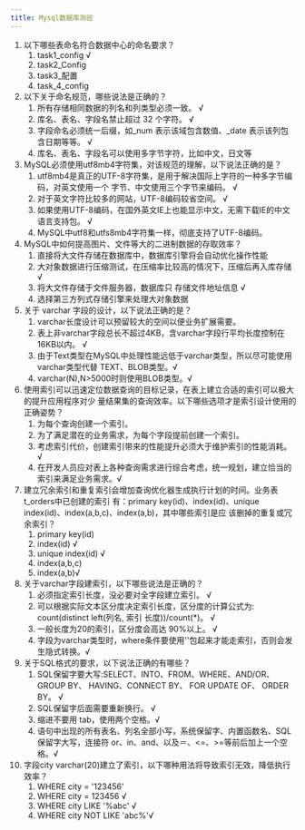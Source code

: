 ```yaml
---
title: Mysql数据库测验
---
```

1. 以下哪些表命名符合数据中心的命名要求？
    1. task1_config √
    2. task2_Config 
    3. task3_配置 
    4. task_4_config
2. 以下关于命名规范，哪些说法是正确的？ 
    1. 所有存储相同数据的列名和列类型必须一致。 √
    2. 库名、表名、字段名禁止超过 32 个字符。 √
    3. 字段命名必须统一后缀，如_num 表示该域包含数值、_date 表示该列包含日期等等。 √
    4. 库名、表名、字段名可以使用多字节字符，比如中文，日文等
3. MySQL必须使用utf8mb4字符集，对该规范的理解，以下说法正确的是？ 
    1. utf8mb4是真正的UTF-8字符集，是用于解决国际上字符的一种多字节编码，对英文使用一个 字节、中文使用三个字节来编码。 √
    2. 对于英文字符比较多的网站，UTF-8编码较省空间。 √
    3. 如果使用UTF-8编码，在国外英文IE上也能显示中文，无需下载IE的中文语言支持包。 √
    4. MySQL中utf8和utfs8mb4字符集一样，彻底支持了UTF-8编码。
4. MySQL中如何提高图片、文件等大的二进制数据的存取效率？ 
    1. 直接将大文件存储在数据库中，数据库引擎将会自动优化操作性能 
    2. 大对象数据进行压缩测试，在压缩率比较高的情况下，压缩后再入库存储 √
    3. 将大文件存储于文件服务器，数据库只 存储文件地址信息 √
    4. 选择第三方列式存储引擎来处理大对象数据
5. 关于 varchar 字段的设计，以下说法正确的是？ 
    1. varchar长度设计可以预留较大的空间以便业务扩展需要。
    2. 表上非varchar字段总长不超过4KB，含varchar字段行平均长度控制在16KB以内。 √
    3. 由于Text类型在MySQL中处理性能远低于varchar类型，所以尽可能使用varchar类型代替 TEXT、BLOB类型。√
    4. varchar(N),N>5000时则使用BLOB类型。√
6. 使用索引可以迅速定位数据查询的目标记录，在表上建立合适的索引可以极大的提升应用程序对少 量结果集的查询效率。以下哪些选项才是索引设计使用的正确姿势？ 
    1. 为每个查询创建一个索引。 
    2. 为了满足潜在的业务需求，为每个字段提前创建一个索引。 
    3. 考虑索引代价，创建索引带来的性能提升必须大于维护索引的性能消耗。√
    4. 在开发人员应对表上各种查询需求进行综合考虑，统一规划，建立恰当的索引来满足业务需求。√
7. 建立冗余索引和重复索引会增加查询优化器生成执行计划的时间。业务表t_orders中已创建的索引 有：primary key(id)、index(id)、unique index(id)、index(a,b,c)、index(a,b)，其中哪些索引是应 该删掉的重复或冗余索引？ 
    1. primary key(id) 
    2. index(id) √
    3. unique index(id) √
    4. index(a,b,c)
    5. index(a,b)√
8. 关于varchar字段建索引，以下哪些说法是正确的？ 
    1. 必须指定索引长度，没必要对全字段建立索引。 √
    2. 可以根据实际文本区分度决定索引长度，区分度的计算公式为: count(distinct left(列名, 索引 长度))/count(*)。 √
    3. 一般长度为20的索引，区分度会高达 90%以上。 √
    4. 字段为varchar类型时，where条件要使用''包起来才能走索引，否则会发生隐式转换。√
9. 关于SQL格式的要求，以下说法正确的有哪些？ 
    1.  SQL保留字要大写:SELECT、INTO、FROM、WHERE、AND/OR、 GROUP BY、 HAVING、CONNECT BY、 FOR UPDATE OF、 ORDER BY。 √
    2.  SQL保留字后面需要重新换行。 √
    3. 缩进不要用 tab，使用两个空格。√
    4. 语句中出现的所有表名、列名全部小写，系统保留字、内置函数名、SQL保留字大写，连接符 or、in、and、以及＝、<=、>=等前后加上一个空格。√
10. 字段city varchar(20)建立了索引，以下哪种用法将导致索引无效，降低执行效率？ 
    1. WHERE city = '123456' 
    2. WHERE city = 123456 √
    3. WHERE city LIKE '%abc' √
    4. WHERE city NOT LIKE 'abc%'√